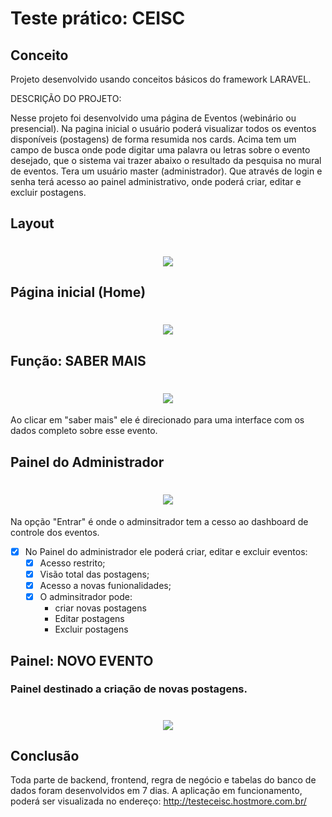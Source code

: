 

<h1>Teste prático: CEISC</h1>




## Conceito


Projeto desenvolvido usando conceitos básicos do framework LARAVEL.


DESCRIÇÃO DO PROJETO:

Nesse projeto foi desenvolvido uma página de Eventos (webinário ou presencial).
Na pagina inicial o usuário poderá visualizar todos os eventos disponíveis (postagens) de forma resumida nos cards.
Acima tem um campo de busca onde pode digitar uma palavra ou letras sobre o evento desejado,
que o sistema vai trazer abaixo o resultado da pesquisa no mural de eventos.
Tera um usuário master (administrador). Que através de login e senha terá acesso ao painel administrativo, onde poderá criar, editar e excluir postagens.



## Layout



<h1 align="center">
    <img  src="https://user-images.githubusercontent.com/45882588/111509234-4a9bcc80-872b-11eb-9a9f-f630ff43cb1b.JPG" />
</h1>





## Página inicial (Home)


<h1 align="center">
    <img  src="https://user-images.githubusercontent.com/45882588/111513113-38239200-872f-11eb-97c4-04299fff21fc.png" />
</h1>



## Função: SABER MAIS
<h1 align="center">
    <img  src="https://user-images.githubusercontent.com/45882588/111556873-52c72c80-876a-11eb-9b23-1ee4d5c2e2a3.jpg" />
</h1>
Ao clicar em "saber mais" ele é direcionado para uma interface com os dados completo sobre esse evento.

## Painel do Administrador
<h1 align="center">
    <img  src="https://user-images.githubusercontent.com/45882588/111512206-4329f280-872e-11eb-9651-34e9b144383d.jpg" />
</h1>

Na opção "Entrar" é onde o adminsitrador tem a cesso ao dashboard de controle dos eventos.

- [x] No Painel do administrador ele poderá criar, editar e excluir eventos:
   - [x] Acesso restrito;
   - [x] Visão total das postagens;
   - [x] Acesso a novas funionalidades;
   - [x] O adminsitrador pode:
     - criar novas postagens
     - Editar postagens
     - Excluir postagens

## Painel: NOVO EVENTO
<H3>Painel destinado a criação de novas postagens.</H3>
<h1 align="center">
    <img  src="https://user-images.githubusercontent.com/45882588/111556485-82c20000-8769-11eb-8856-c56a6e03c7e7.jpg" />
</h1>


## Conclusão
Toda parte de backend, frontend, regra de negócio e tabelas do banco de dados foram desenvolvidos em 7 dias. 
A aplicação em funcionamento, poderá ser visualizada no endereço: http://testeceisc.hostmore.com.br/






